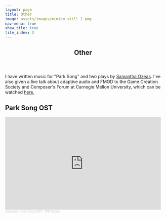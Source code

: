```yaml
---
layout: page
title: Other
image: assets/images/minion_still_1.png
nav-menu: true
show_tile: true
tile_index: 3
---
```


<!-- Main -->
<div id="main" class="alt">

<!-- One -->
<section id="one">
	<div class="inner">
		<header class="major">
			<h1>Other</h1>
		</header>

<!-- Content -->
<p>I have written music for "Park Song" and two plays by <a href="https://www.samanthatoyozeas.com">Samantha Ozeas</a>. I've also given a live talk about adaptive audio and FMOD to the Game Creation Society and Composer's Forum at Carnegie Mellon University, which can be watched <a href="https://www.youtube.com/watch?v=8GUozw2F3PE">here.</a></p>

<h2>Park Song OST</h2>
<iframe width="100%" height="300" scrolling="no" frameborder="no" allow="autoplay" src="https://w.soundcloud.com/player/?url=https%3A//api.soundcloud.com/playlists/1258999210&color=%23ff5500&auto_play=true&hide_related=false&show_comments=true&show_user=true&show_reposts=false&show_teaser=true&visual=true"></iframe><div style="font-size: 10px; color: #cccccc;line-break: anywhere;word-break: normal;overflow: hidden;white-space: nowrap;text-overflow: ellipsis; font-family: Interstate,Lucida Grande,Lucida Sans Unicode,Lucida Sans,Garuda,Verdana,Tahoma,sans-serif;font-weight: 100;"><a href="https://soundcloud.com/willowpet" title="willowpet" target="_blank" style="color: #cccccc; text-decoration: none;">willowpet</a> · <a href="https://soundcloud.com/willowpet/sets/park-song-ost-will-ozeas" title="Park Song OST - Will Ozeas" target="_blank" style="color: #cccccc; text-decoration: none;">Park Song OST - Will Ozeas</a></div>


</div>
